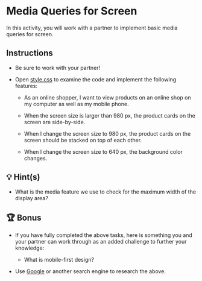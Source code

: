 # Media Queries for Screen

In this activity, you will work with a partner to implement basic media queries for screen.

## Instructions

* Be sure to work with your partner!

* Open [style.css](./Unsolved/assets/css/style.css) to examine the code and implement the following features:

  * As an online shopper, I want to view products on an online shop on my computer as well as my mobile phone.

  * When the screen size is larger than 980 px, the product cards on the screen are side-by-side.

  * When I change the screen size to 980 px, the product cards on the screen should be stacked on top of each other.

  * When I change the screen size to 640 px, the background color changes.

## 💡 Hint(s)

* What is the media feature we use to check for the maximum width of the display area?

## 🏆 Bonus

* If you have fully completed the above tasks, here is something you and your partner can work through as an added challenge to further your knowledge:

  * What is mobile-first design?

* Use [Google](https://www.google.com) or another search engine to research the above.
